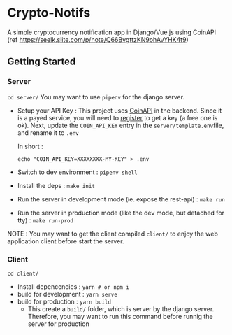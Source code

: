 
# Crypto-Notifs

A simple cryptocurrency notification app in Django/Vue.js using CoinAPI
(ref https://seelk.slite.com/p/note/Q66BvgttzKN9ohAvYHK4t9)


## Getting Started

### Server

`cd server/`
You may want to use `pipenv` for the django server.

* Setup your API Key : 
	This project uses [CoinAPI](https://docs.coinapi.io/) in the backend.
	Since it is a payed service, you will need to [register](https://www.coinapi.io/Pricing) to get a key (a free one is ok).
	Next, update the `COIN_API_KEY` entry in the `server/template.env`file, and rename it to `.env`

	In short : 
	```
	echo "COIN_API_KEY=XXXXXXXX-MY-KEY" > .env
	```

* Switch to dev environment : `pipenv shell`
* Install the deps : `make init`
* Run the server in development mode (ie. expose the rest-api) : `make run`
* Run the server in production mode (like the dev mode, but detached for tty) : `make run-prod`

NOTE : You may want to get the client compiled `client/` to enjoy the web application client before start the server.

### Client

`cd client/`
* Install depencencies : `yarn # or npm i`
* build for development : `yarn serve`
* build for production : `yarn build`
	* This create a `build/` folder, which is server by the django server. Therefore, you may want to run this command before runnig the server for production
